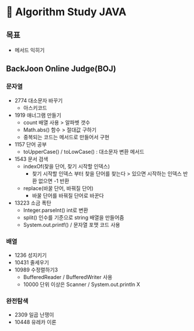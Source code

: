 # 🌈 Algorithm Study JAVA
## 목표
- 메서드 익히기

## BackJoon Online Judge(BOJ)
### 문자열
- 2774 대소문자 바꾸기
  - 아스키코드
- 1919 애너그램 만들기
  - count 배열 사용 > 알파벳 갯수
  - Math.abs() 함수 > 절대값 구하기
  - 중복되는 코드는 메서드로 만들어서 구현
- 1157 단어 공부
  - toUpperCase() / toLowCase() : 대소문자 변환 메서드
- 1543 문서 검색
  - indexOf(찾을 단어, 찾기 시작할 인덱스)
    - 찾기 시작할 인덱스 부터 찾을 단어를 찾는다 > 있으면 시작하는 인덱스 반환 없으면 -1 반환
  - replace(바꿀 단어, 바꿔질 단어)
    - 바꿀 단어를 바꿔질 단어로 바꾼다
- 13223 소금 폭탄
  - Integer.parseInt() int로 변환
  - split() 인수를 기준으로 string 배열을 만들어줌
  - System.out.printf() / 문자열 포맷 코드 사용
### 배열
- 1236 성지키기
- 10431 줄세우기
- 10989 수정렬하기3
  - BufferedReader / BufferedWriter 사용
  - 10000 단위 이상은 Scanner / System.out.println X
### 완전탐색
- 2309 일곱 난쟁이
- 10448 유레카 이론
